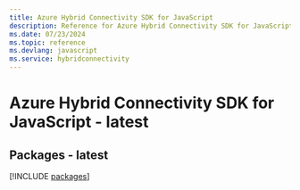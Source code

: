 ```yaml
---
title: Azure Hybrid Connectivity SDK for JavaScript
description: Reference for Azure Hybrid Connectivity SDK for JavaScript
ms.date: 07/23/2024
ms.topic: reference
ms.devlang: javascript
ms.service: hybridconnectivity
---
```

# Azure Hybrid Connectivity SDK for JavaScript - latest
## Packages - latest
[!INCLUDE [packages](hybrid-connectivity-index.md)]